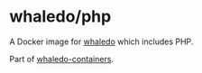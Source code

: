 # whaledo/php
 
A Docker image for [whaledo](https://github.com/duckinator/whaledo) which includes PHP.

Part of [whaledo-containers](https://github.com/duckinator/whaledo-containers).
